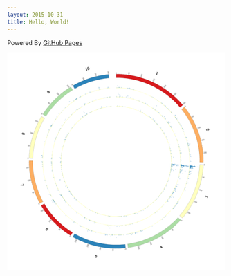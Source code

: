 ```yaml
---
layout: 2015 10 31
title: Hello, World!
---
```


Powered By [GitHub Pages](https://pages.github.com/)

![image](../pic/gl13.png)
